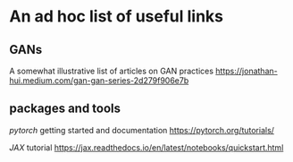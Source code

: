 # An ad hoc list of useful links

## GANs

A somewhat illustrative list of articles on GAN practices
https://jonathan-hui.medium.com/gan-gan-series-2d279f906e7b

## packages and tools

_pytorch_ getting started and documentation https://pytorch.org/tutorials/

_JAX_ tutorial https://jax.readthedocs.io/en/latest/notebooks/quickstart.html
